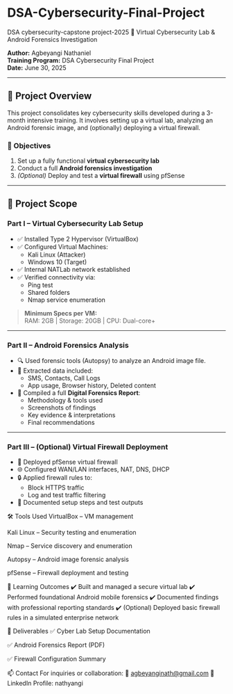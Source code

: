# DSA-Cybersecurity-Final-Project
DSA cybersecurity-capstone project-2025
🔐 Virtual Cybersecurity Lab & Android Forensics Investigation

**Author:** Agbeyangi Nathaniel  
**Training Program:** DSA Cybersecurity Final Project  
**Date:** June 30, 2025  

---

## 📌 Project Overview

This project consolidates key cybersecurity skills developed during a 3-month intensive training. It involves setting up a virtual lab, analyzing an Android forensic image, and (optionally) deploying a virtual firewall.

### 🎯 Objectives

1. Set up a fully functional **virtual cybersecurity lab**
2. Conduct a full **Android forensics investigation**
3. *(Optional)* Deploy and test a **virtual firewall** using pfSense

---

## 🔧 Project Scope

### Part I – Virtual Cybersecurity Lab Setup

- ✅ Installed Type 2 Hypervisor (VirtualBox)
- ✅ Configured Virtual Machines:
  - Kali Linux (Attacker)
  - Windows 10 (Target)
- ✅ Internal NATLab network established
- ✅ Verified connectivity via:
  - Ping test
  - Shared folders
  - Nmap service enumeration

> **Minimum Specs per VM:**  
> RAM: 2GB | Storage: 20GB | CPU: Dual-core+

---

### Part II – Android Forensics Analysis

- 🔍 Used forensic tools (Autopsy) to analyze an Android image file.
- 🧪 Extracted data included:
  - SMS, Contacts, Call Logs
  - App usage, Browser history, Deleted content
- 📄 Compiled a full **Digital Forensics Report**:
  - Methodology & tools used
  - Screenshots of findings
  - Key evidence & interpretations
  - Final recommendations

---

### Part III – (Optional) Virtual Firewall Deployment

- 🧱 Deployed pfSense virtual firewall
- 🌐 Configured WAN/LAN interfaces, NAT, DNS, DHCP
- 🔒 Applied firewall rules to:
  - Block HTTPS traffic
  - Log and test traffic filtering
- 🧾 Documented setup steps and test outputs

🛠 Tools Used
VirtualBox – VM management

Kali Linux – Security testing and enumeration

Nmap – Service discovery and enumeration

Autopsy – Android image forensic analysis

pfSense – Firewall deployment and testing

🧠 Learning Outcomes
✔️ Built and managed a secure virtual lab
✔️ Performed foundational Android mobile forensics
✔️ Documented findings with professional reporting standards
✔️ (Optional) Deployed basic firewall rules in a simulated enterprise network

📌 Deliverables
✅ Cyber Lab Setup Documentation

✅ Android Forensics Report (PDF)

✅ Firewall Configuration Summary

📫 Contact
For inquiries or collaboration:
📧 agbeyanginath@gmail.com
🔗 LinkedIn Profile: nathyangi
